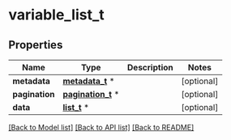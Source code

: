 # variable_list_t

## Properties
Name | Type | Description | Notes
------------ | ------------- | ------------- | -------------
**metadata** | [**metadata_t**](metadata.md) \* |  | [optional] 
**pagination** | [**pagination_t**](pagination.md) \* |  | [optional] 
**data** | [**list_t**](variable.md) \* |  | [optional] 

[[Back to Model list]](../README.md#documentation-for-models) [[Back to API list]](../README.md#documentation-for-api-endpoints) [[Back to README]](../README.md)


